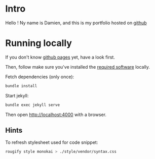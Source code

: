 # Intro

Hello ! Ny name is Damien, and this is my portfolio hosted on [github](http://feugy.github.io)

# Running locally

If you don't know [github pages](https://pages.github.com/) yet, have a look first.

Then, follow make sure you've installed the [required software](https://help.github.com/articles/setting-up-your-github-pages-site-locally-with-jekyll/) locally.

Fetch dependencies (only once):

```sh
bundle install
```

Start jekyll:

```sh
bundle exec jekyll serve
```

Then open [http://localhost:4000](http://localhost:4000) with a browser.

## Hints

To refresh stylesheet used for code snippet:

```sh
rougify style monokai > ./style/vendor/syntax.css
```
